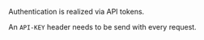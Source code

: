 Authentication is realized via API tokens.

An `API-KEY` header needs to be send with every request.

